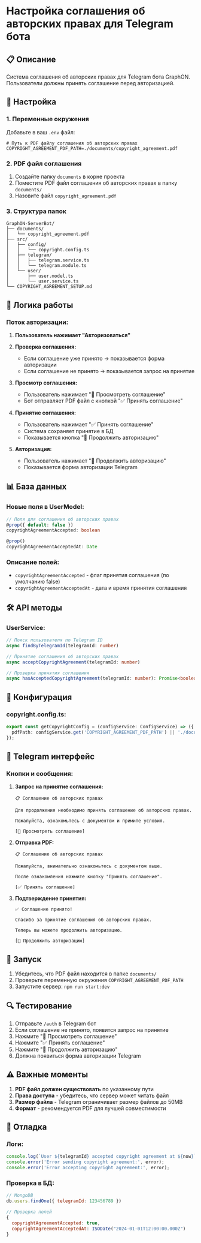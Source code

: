 # Настройка соглашения об авторских правах для Telegram бота

## 📋 Описание

Система соглашения об авторских правах для Telegram бота GraphON. Пользователи должны принять соглашение перед авторизацией.

## 🔧 Настройка

### 1. Переменные окружения

Добавьте в ваш `.env` файл:

```env
# Путь к PDF файлу соглашения об авторских правах
COPYRIGHT_AGREEMENT_PDF_PATH=./documents/copyright_agreement.pdf
```

### 2. PDF файл соглашения

1. Создайте папку `documents` в корне проекта
2. Поместите PDF файл соглашения об авторских правах в папку `documents/`
3. Назовите файл `copyright_agreement.pdf`

### 3. Структура папок

```
GraphON-ServerBot/
├── documents/
│   └── copyright_agreement.pdf
├── src/
│   ├── config/
│   │   └── copyright.config.ts
│   ├── telegram/
│   │   ├── telegram.service.ts
│   │   └── telegram.module.ts
│   └── user/
│       ├── user.model.ts
│       └── user.service.ts
└── COPYRIGHT_AGREEMENT_SETUP.md
```

## 🔄 Логика работы

### Поток авторизации:

1. **Пользователь нажимает "Авторизоваться"**
2. **Проверка соглашения:**
   - Если соглашение уже принято → показывается форма авторизации
   - Если соглашение не принято → показывается запрос на принятие

3. **Просмотр соглашения:**
   - Пользователь нажимает "📄 Просмотреть соглашение"
   - Бот отправляет PDF файл с кнопкой "✅ Принять соглашение"

4. **Принятие соглашения:**
   - Пользователь нажимает "✅ Принять соглашение"
   - Система сохраняет принятие в БД
   - Показывается кнопка "🔐 Продолжить авторизацию"

5. **Авторизация:**
   - Пользователь нажимает "🔐 Продолжить авторизацию"
   - Показывается форма авторизации Telegram

## 📊 База данных

### Новые поля в UserModel:

```typescript
// Поля для соглашения об авторских правах
@prop({ default: false })
copyrightAgreementAccepted: boolean

@prop()
copyrightAgreementAcceptedAt: Date
```

### Описание полей:

- `copyrightAgreementAccepted` - флаг принятия соглашения (по умолчанию false)
- `copyrightAgreementAcceptedAt` - дата и время принятия соглашения

## 🛠 API методы

### UserService:

```typescript
// Поиск пользователя по Telegram ID
async findByTelegramId(telegramId: number)

// Принятие соглашения об авторских правах
async acceptCopyrightAgreement(telegramId: number)

// Проверка принятия соглашения
async hasAcceptedCopyrightAgreement(telegramId: number): Promise<boolean>
```

## 🔧 Конфигурация

### copyright.config.ts:

```typescript
export const getCopyrightConfig = (configService: ConfigService) => ({
  pdfPath: configService.get('COPYRIGHT_AGREEMENT_PDF_PATH') || './documents/copyright_agreement.pdf',
});
```

## 📱 Telegram интерфейс

### Кнопки и сообщения:

1. **Запрос на принятие соглашения:**
   ```
   📋 Соглашение об авторских правах
   
   Для продолжения необходимо принять соглашение об авторских правах.
   
   Пожалуйста, ознакомьтесь с документом и примите условия.
   
   [📄 Просмотреть соглашение]
   ```

2. **Отправка PDF:**
   ```
   📋 Соглашение об авторских правах
   
   Пожалуйста, внимательно ознакомьтесь с документом выше.
   
   После ознакомления нажмите кнопку "Принять соглашение".
   
   [✅ Принять соглашение]
   ```

3. **Подтверждение принятия:**
   ```
   ✅ Соглашение принято!
   
   Спасибо за принятие соглашения об авторских правах.
   
   Теперь вы можете продолжить авторизацию.
   
   [🔐 Продолжить авторизацию]
   ```

## 🚀 Запуск

1. Убедитесь, что PDF файл находится в папке `documents/`
2. Проверьте переменную окружения `COPYRIGHT_AGREEMENT_PDF_PATH`
3. Запустите сервер: `npm run start:dev`

## 🔍 Тестирование

1. Отправьте `/auth` в Telegram бот
2. Если соглашение не принято, появится запрос на принятие
3. Нажмите "📄 Просмотреть соглашение"
4. Нажмите "✅ Принять соглашение"
5. Нажмите "🔐 Продолжить авторизацию"
6. Должна появиться форма авторизации Telegram

## ⚠️ Важные моменты

1. **PDF файл должен существовать** по указанному пути
2. **Права доступа** - убедитесь, что сервер может читать файл
3. **Размер файла** - Telegram ограничивает размер файлов до 50MB
4. **Формат** - рекомендуется PDF для лучшей совместимости

## 🐛 Отладка

### Логи:

```typescript
console.log(`User ${telegramId} accepted copyright agreement at ${now}`);
console.error('Error sending copyright agreement:', error);
console.error('Error accepting copyright agreement:', error);
```

### Проверка в БД:

```javascript
// MongoDB
db.users.findOne({ telegramId: 123456789 })

// Проверка полей
{
  copyrightAgreementAccepted: true,
  copyrightAgreementAcceptedAt: ISODate("2024-01-01T12:00:00.000Z")
}
``` 